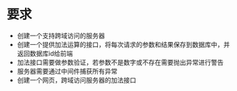 # 要求

- 创建一个支持跨域访问的服务器
- 创建一个提供加法运算的接口，将每次请求的参数和结果保存到数据库中，并返回数据库id给前端
- 加法接口需要做参数验证，若参数不是数字或不存在需要抛出异常进行警告
- 服务器需要通过中间件捕获所有异常
- 创建一个网页，跨域访问服务器的加法接口